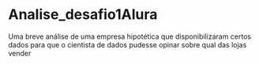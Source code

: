 # Analise_desafio1Alura
Uma breve análise de uma empresa hipotética que disponibilizaram certos dados para que o cientista de dados pudesse opinar sobre qual das lojas vender
